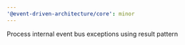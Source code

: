 ```yaml
---
'@event-driven-architecture/core': minor
---
```


Process internal event bus exceptions using result pattern
